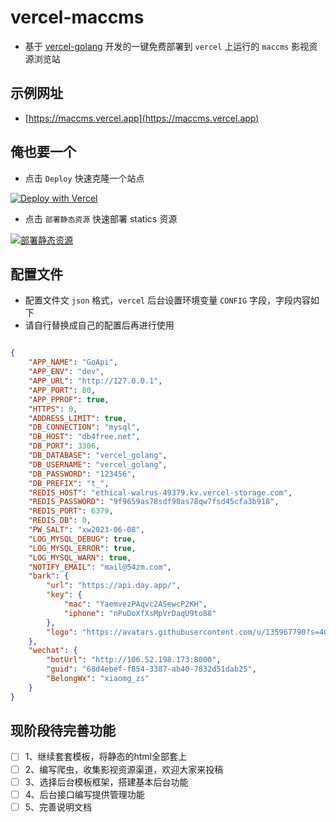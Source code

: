 # vercel-maccms

- 基于 [vercel-golang](https://github.com/iszmxw/vercel-golang) 开发的一键免费部署到 `vercel` 上运行的 `maccms` 影视资源浏览站

## 示例网址

- [https://maccms.vercel.app](https://maccms.vercel.app)


## 俺也要一个

- 点击 `Deploy` 快速克隆一个站点

[![Deploy with Vercel](https://vercel.com/button?utm_source=busiyi&utm_campaign=oss)](https://vercel.com/new/clone?utm_source=busiyi&utm_campaign=oss&repository-url=https://github.com/dyxs-site/vercel-maccms&env=CONFIG)

- 点击 `部署静态资源` 快速部署 statics 资源

[![部署静态资源](https://img.shields.io/badge/%E9%83%A8%E7%BD%B2-%E9%9D%99%E6%80%81%E8%B5%84%E6%BA%90-brightgreen)](https://vercel.com/new/clone?utm_source=busiyi&utm_campaign=oss&repository-url=https://github.com/dyxs-site/vercel-maccms/tree/main/templates/statics&env=CONFIG)


## 配置文件

- 配置文件文 `json` 格式，`vercel` 后台设置环境变量 `CONFIG` 字段，字段内容如下
- 请自行替换成自己的配置后再进行使用

```json

{
    "APP_NAME": "GoApi",
    "APP_ENV": "dev",
    "APP_URL": "http://127.0.0.1",
    "APP_PORT": 80,
    "APP_PPROF": true,
    "HTTPS": 0,
    "ADDRESS_LIMIT": true,
    "DB_CONNECTION": "mysql",
    "DB_HOST": "db4free.net",
    "DB_PORT": 3306,
    "DB_DATABASE": "vercel_golang",
    "DB_USERNAME": "vercel_golang",
    "DB_PASSWORD": "123456",
    "DB_PREFIX": "t_",
    "REDIS_HOST": "ethical-walrus-49379.kv.vercel-storage.com",
    "REDIS_PASSWORD": "9f9659as78sdf90as78qw7fsd45cfa3b918",
    "REDIS_PORT": 6379,
    "REDIS_DB": 0,
    "PW_SALT": "xw2023-06-08",
    "LOG_MYSQL_DEBUG": true,
    "LOG_MYSQL_ERROR": true,
    "LOG_MYSQL_WARN": true,
    "NOTIFY_EMAIL": "mail@54zm.com",
    "bark": {
        "url": "https://api.day.app/",
        "key": {
            "mac": "YaemvezPAqvc2ASewcP2KH",
            "iphone": "nPuDoXfXsMpVrDaqU9to88"
        },
        "logo": "https://avatars.githubusercontent.com/u/135967790?s=400&u=0efb3cc947e9f0c2165c11f65f374524cb48915d&v=4"
    },
    "wechat": {
        "botUrl": "http://106.52.198.173:8000",
        "guid": "68d4ebef-f854-3387-ab40-7832d51dab25",
        "BelongWx": "xiaomg_zs"
    }
}

```

## 现阶段待完善功能

- [ ] 1、继续套套模板，将静态的html全部套上
- [ ] 2、编写爬虫，收集影视资源渠道，欢迎大家来投稿
- [ ] 3、选择后台模板框架，搭建基本后台功能
- [ ] 4、后台接口编写提供管理功能
- [ ] 5、完善说明文档
